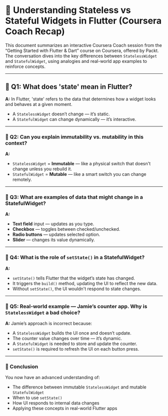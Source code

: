 # 🧠 Understanding Stateless vs Stateful Widgets in Flutter (Coursera Coach Recap)

This document summarizes an interactive Coursera Coach session from the “Getting Started with Flutter & Dart” course on Coursera, offered by Packt. The conversation dives into the key differences between `StatelessWidget` and `StatefulWidget`, using analogies and real-world app examples to reinforce concepts.

---

## 📌 Q1: What does 'state' mean in Flutter?

**A:**
In Flutter, 'state' refers to the data that determines how a widget looks and behaves at a given moment.

* A `StatelessWidget` doesn’t change — it’s static.
* A `StatefulWidget` can change dynamically — it’s interactive.

---

### 📌 Q2: Can you explain immutability vs. mutability in this context?

**A:**

* `StatelessWidget` = **Immutable** — like a physical switch that doesn't change unless you rebuild it.
* `StatefulWidget` = **Mutable** — like a smart switch you can change remotely.

---

### 📌 Q3: What are examples of data that might change in a StatefulWidget?

**A:**

* **Text field** input — updates as you type.
* **Checkbox** — toggles between checked/unchecked.
* **Radio buttons** — updates selected option.
* **Slider** — changes its value dynamically.

---

### 📌 Q4: What is the role of `setState()` in a StatefulWidget?

**A:**

* `setState()` tells Flutter that the widget’s state has changed.
* It triggers the `build()` method, updating the UI to reflect the new data.
* Without `setState()`, the UI wouldn't respond to state changes.

---

### 📌 Q5: Real-world example — Jamie’s counter app. Why is `StatelessWidget` a bad choice?

**A:**
Jamie’s approach is incorrect because:

* A `StatelessWidget` builds the UI once and doesn’t update.
* The counter value changes over time — it’s dynamic.
* A `StatefulWidget` is needed to store and update the counter.
* `setState()` is required to refresh the UI on each button press.

---

### 🏁 Conclusion

You now have an advanced understanding of:

* The difference between immutable `StatelessWidget` and mutable `StatefulWidget`
* When to use `setState()`
* How UI responds to internal data changes
* Applying these concepts in real-world Flutter apps
